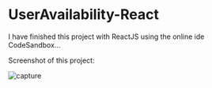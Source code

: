 # UserAvailability-React
I have finished this project with ReactJS using the online ide CodeSandbox... 



Screenshot of this project:

![capture](https://user-images.githubusercontent.com/37517830/38801180-762c290e-4169-11e8-8457-1ab5af402c2f.PNG)
